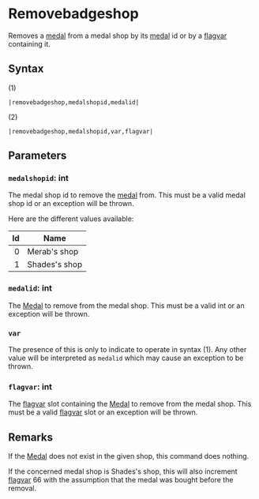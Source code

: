 # Removebadgeshop

Removes a [medal](../../Enums%20and%20IDs/Medal.md) from a medal shop by its [medal](../../Enums%20and%20IDs/Medal.md) id or by a [flagvar](../../Flags%20arrays/flagvar.md) containing it.

## Syntax

(1)

````
|removebadgeshop,medalshopid,medalid|
````

(2)

````
|removebadgeshop,medalshopid,var,flagvar|
````

## Parameters

### `medalshopid`: int

The medal shop id to remove the [medal](../../Enums%20and%20IDs/Medal.md) from. This must be a valid medal shop id or an exception will be thrown.

Here are the different values available:

|Id|Name|
|--:|----|
|0|Merab's shop|
|1|Shades's shop|

### `medalid`: int

The [Medal](../../Enums%20and%20IDs/Medal.md) to remove from the medal shop. This must be a valid int or an exception will be thrown.

### `var`

The presence of this is only to indicate to operate in syntax (1). Any other value will be interpreted as `medalid` which may cause an exception to be thrown.

### `flagvar`: int

The [flagvar](../../Flags%20arrays/flagvar.md) slot containing the [Medal](../../Enums%20and%20IDs/Medal.md) to remove from the medal shop. This must be a valid [flagvar](../../Flags%20arrays/flagvar.md) slot or an exception will be thrown.

## Remarks

If the [Medal](../../Enums%20and%20IDs/Medal.md) does not exist in the given shop, this command does nothing.

If the concerned medal shop is Shades's shop, this will also increment [flagvar](../../Flags%20arrays/flagvar.md) 66 with the assumption that the medal was bought before the removal.
